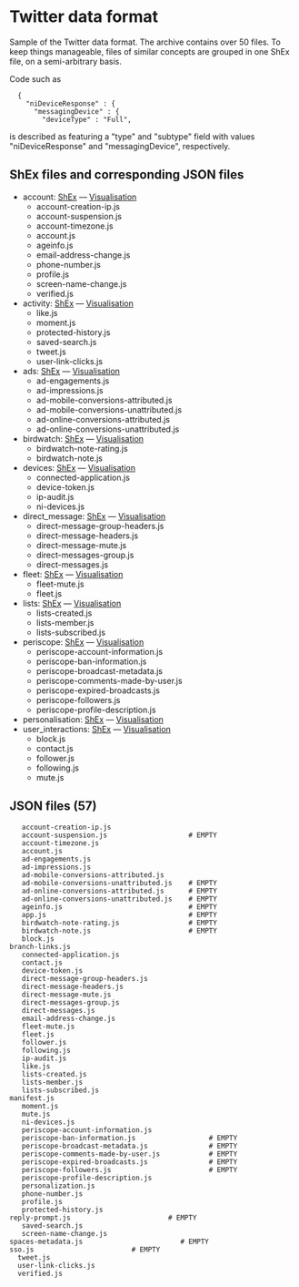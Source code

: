# Twitter data format

Sample of the Twitter data format. The archive contains over 50 files. To keep things manageable, files of similar concepts are grouped in one ShEx file, on a semi-arbitrary basis.

Code such as 
```
  {
    "niDeviceResponse" : {
      "messagingDevice" : {
        "deviceType" : "Full",
```
is described as featuring a "type" and "subtype" field with values "niDeviceResponse" and "messagingDevice", respectively.
    

## ShEx files and corresponding JSON files
* account: [ShEx](https://github.com/hestiaAI/data-catalog/blob/main/shex/twitter/account.shex) — [Visualisation](http://rdfshape.herokuapp.com/schemaInfo?schemaURL=https%3A%2F%2Fraw.githubusercontent.com%2FhestiaAI%2Fdata-catalog%2Fmain%2Fshex%2Ftwitter%2Faccount.shex&schemaFormat=ShExC&schemaEngine=ShEx)
  * account-creation-ip.js
  * account-suspension.js
  * account-timezone.js
  * account.js
  * ageinfo.js
  * email-address-change.js
  * phone-number.js
  * profile.js
  * screen-name-change.js
  * verified.js
* activity: [ShEx](https://github.com/hestiaAI/data-catalog/blob/main/shex/twitter/activity.shex) — [Visualisation](http://rdfshape.herokuapp.com/schemaInfo?schemaURL=https%3A%2F%2Fraw.githubusercontent.com%2FhestiaAI%2Fdata-catalog%2Fmain%2Fshex%2Ftwitter%2Factivity.shex&schemaFormat=ShExC&schemaEngine=ShEx)
  * like.js
  * moment.js
  * protected-history.js
  * saved-search.js
  * tweet.js
  * user-link-clicks.js
* ads: [ShEx](https://github.com/hestiaAI/data-catalog/blob/main/shex/twitter/ads.shex) — [Visualisation](http://rdfshape.herokuapp.com/schemaInfo?schemaURL=https%3A%2F%2Fraw.githubusercontent.com%2FhestiaAI%2Fdata-catalog%2Fmain%2Fshex%2Ftwitter%2Fads.shex&schemaFormat=ShExC&schemaEngine=ShEx)
  * ad-engagements.js
  * ad-impressions.js
  * ad-mobile-conversions-attributed.js
  * ad-mobile-conversions-unattributed.js
  * ad-online-conversions-attributed.js
  * ad-online-conversions-unattributed.js
* birdwatch: [ShEx](https://github.com/hestiaAI/data-catalog/blob/main/shex/twitter/birdwatch.shex) — [Visualisation](http://rdfshape.herokuapp.com/schemaInfo?schemaURL=https%3A%2F%2Fraw.githubusercontent.com%2FhestiaAI%2Fdata-catalog%2Fmain%2Fshex%2Ftwitter%2Fbirdwatch.shex&schemaFormat=ShExC&schemaEngine=ShEx)
  * birdwatch-note-rating.js
  * birdwatch-note.js
* devices: [ShEx](https://github.com/hestiaAI/data-catalog/blob/main/shex/twitter/devices.shex) — [Visualisation](http://rdfshape.herokuapp.com/schemaInfo?schemaURL=https%3A%2F%2Fraw.githubusercontent.com%2FhestiaAI%2Fdata-catalog%2Fmain%2Fshex%2Ftwitter%2Fdevices.shex&schemaFormat=ShExC&schemaEngine=ShEx)
  * connected-application.js
  * device-token.js
  * ip-audit.js
  * ni-devices.js
* direct_message: [ShEx](https://github.com/hestiaAI/data-catalog/blob/main/shex/twitter/direct_message.shex) — [Visualisation](http://rdfshape.herokuapp.com/schemaInfo?schemaURL=https%3A%2F%2Fraw.githubusercontent.com%2FhestiaAI%2Fdata-catalog%2Fmain%2Fshex%2Ftwitter%2Fdirect_message.shex&schemaFormat=ShExC&schemaEngine=ShEx)
  * direct-message-group-headers.js
  * direct-message-headers.js
  * direct-message-mute.js
  * direct-messages-group.js
  * direct-messages.js
* fleet: [ShEx](https://github.com/hestiaAI/data-catalog/blob/main/shex/twitter/fleet.shex) — [Visualisation](http://rdfshape.herokuapp.com/schemaInfo?schemaURL=https%3A%2F%2Fraw.githubusercontent.com%2FhestiaAI%2Fdata-catalog%2Fmain%2Fshex%2Ftwitter%2Ffleet.shex&schemaFormat=ShExC&schemaEngine=ShEx)
  * fleet-mute.js
  * fleet.js
* lists: [ShEx](https://github.com/hestiaAI/data-catalog/blob/main/shex/twitter/lists.shex) — [Visualisation](http://rdfshape.herokuapp.com/schemaInfo?schemaURL=https%3A%2F%2Fraw.githubusercontent.com%2FhestiaAI%2Fdata-catalog%2Fmain%2Fshex%2Ftwitter%2Flists.shex&schemaFormat=ShExC&schemaEngine=ShEx)
  * lists-created.js
  * lists-member.js
  * lists-subscribed.js
* periscope: [ShEx](https://github.com/hestiaAI/data-catalog/blob/main/shex/twitter/periscope.shex) — [Visualisation](http://rdfshape.herokuapp.com/schemaInfo?schemaURL=https%3A%2F%2Fraw.githubusercontent.com%2FhestiaAI%2Fdata-catalog%2Fmain%2Fshex%2Ftwitter%2Fperiscope.shex&schemaFormat=ShExC&schemaEngine=ShEx)
  * periscope-account-information.js
  * periscope-ban-information.js
  * periscope-broadcast-metadata.js
  * periscope-comments-made-by-user.js
  * periscope-expired-broadcasts.js
  * periscope-followers.js
  * periscope-profile-description.js
* personalisation: [ShEx](https://github.com/hestiaAI/data-catalog/blob/main/shex/twitter/personalisation.shex) — [Visualisation](http://rdfshape.herokuapp.com/schemaInfo?schemaURL=https%3A%2F%2Fraw.githubusercontent.com%2FhestiaAI%2Fdata-catalog%2Fmain%2Fshex%2Ftwitter%2Fpersonalisation.shex&schemaFormat=ShExC&schemaEngine=ShEx)
* user_interactions: [ShEx](https://github.com/hestiaAI/data-catalog/blob/main/shex/twitter/user_interactions.shex) — [Visualisation](http://rdfshape.herokuapp.com/schemaInfo?schemaURL=https%3A%2F%2Fraw.githubusercontent.com%2FhestiaAI%2Fdata-catalog%2Fmain%2Fshex%2Ftwitter%2Fuser_interactions.shex&schemaFormat=ShExC&schemaEngine=ShEx)
  * block.js
  * contact.js
  * follower.js
  * following.js
  * mute.js


## JSON files (57)

```
   account-creation-ip.js
   account-suspension.js                    # EMPTY
   account-timezone.js
   account.js
   ad-engagements.js
   ad-impressions.js
   ad-mobile-conversions-attributed.js
   ad-mobile-conversions-unattributed.js    # EMPTY
   ad-online-conversions-attributed.js      # EMPTY
   ad-online-conversions-unattributed.js    # EMPTY
   ageinfo.js                               # EMPTY
   app.js                                   # EMPTY
   birdwatch-note-rating.js                 # EMPTY
   birdwatch-note.js                        # EMPTY
   block.js
branch-links.js
   connected-application.js
   contact.js
   device-token.js
   direct-message-group-headers.js
   direct-message-headers.js
   direct-message-mute.js
   direct-messages-group.js
   direct-messages.js
   email-address-change.js
   fleet-mute.js
   fleet.js
   follower.js
   following.js
   ip-audit.js
   like.js
   lists-created.js
   lists-member.js
   lists-subscribed.js
manifest.js                        
   moment.js
   mute.js
   ni-devices.js
   periscope-account-information.js
   periscope-ban-information.js                  # EMPTY
   periscope-broadcast-metadata.js               # EMPTY
   periscope-comments-made-by-user.js            # EMPTY
   periscope-expired-broadcasts.js               # EMPTY
   periscope-followers.js                        # EMPTY
   periscope-profile-description.js
   personalization.js
   phone-number.js
   profile.js
   protected-history.js
reply-prompt.js                        # EMPTY
   saved-search.js
   screen-name-change.js
spaces-metadata.js                        # EMPTY
sso.js                        # EMPTY
  tweet.js
  user-link-clicks.js
  verified.js
```

